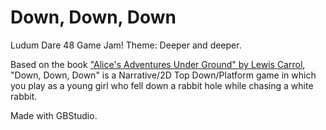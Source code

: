 # Down, Down, Down
Ludum Dare 48 Game Jam! Theme: Deeper and deeper.

Based on the book ["Alice's Adventures Under Ground" by Lewis Carrol](http://www.gutenberg.org/files/19002/19002-h/19002-h.htm), "Down, Down, Down" is a Narrative/2D Top Down/Platform game in which you play as a young girl who fell down a rabbit hole while chasing a white rabbit.

Made with GBStudio.
